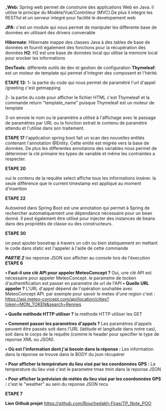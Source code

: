 _**Web:**
Spring web permet de construire des applications Web en Java. il utilise
le principe du Modèle/Vue/Contrôleur (MVC).De plus il integre les RESTful et un serveur 
integré pour facilité le developement web

**JPA:** 
c'est un module qui nous permet de manipuler les differente base de données en utilisant 
des drivers convenable

**Hibernate**:
Hibernate mappe des classes Java à des tables de base de données et fournit également 
des fonctions pour la récupération des données
**H2**:
H2 est une base de données local qui utilise la memoire local pour srocker les informations 

**DevTools**: 
differente outils de dev et gestion de configuration
**Thymeleaf**:
est un moteur de template qui permet d'integrer des composent et l'hérité.

**ETAPE 13:**
1- la partie du code qui nous permet de paramétré l'url d'appel /greeting c'est getmapping

2- la partie du  code pour afficher le fichier HTML c'est Thymeleaf et la commande return "template_name"
puisque Thymeleaf est un moteur de template

3-on envoie le nom ou le paramètre a utilisé à l'affichage avec le passage de paramètres par URL
ou la fonction extrait le contenu de paramètre attendu et l'utilise dans son traitement.

**ETAPE 17**
l'application spring boot fait un scan des nouvelles entités contenant l'annotation @Entity.
Cette entité est migrée vers la base de données.
De plus les differentes annotaions des variables nous permet de déterminer la clé primaire
les types de variable et même les contraintes a respecter.

**ETAPE 20**

oui le contenu de la requête select affiche tous les informations insérer.
la seule différence que le current timestamp est appliqué au moment d'insertion

**ETAPE 22**

Autowired dans Spring Boot est une annotation qui permet à Spring de rechercher automatiquement une dépendance nécessaire pour un bean donné.
Il peut également être utilisé pour injecter des instances de beans dans des propriétés de classe ou des constructeurs.

**ETAPE 30**

on peut ajouter boostrap à travers un cdn ou bien statiquement en mettant le code dans static est l'appeler à l'aide de cette commande<link th:href = "@{/css/bootstrap.min (3).css}" rel="stylesheet">  


_**PARTIE 2**_
les reponse JSON son afficher au console lors de l'éxecution
**ETAPE 6**

**• Faut-il une clé API pour appeler MeteoConcept ?**
Oui, une clé API est nécessaire pour appeler MeteoConcept.
le parametre de tocken d'authentification est passer en parametre de url de l'API
**• Quelle URL appeler ?**
L'URL d'appel dépend de l'opération souhaitée avec MeteoConcept API.
par exemple pour savoir le meteo d'une region c'est :
https://api.meteo-concept.com/api/location/cities?token=MON_TOKEN&search=Rennes

**• Quelle méthode HTTP utiliser ?**
la methode HTTP utiliser les GET

**• Comment passer les paramètres d'appels ?**
Les paramètres d'appels peuvent être passés soit dans l'URL
(latitude et langitude dans notre cas), soit dans 
le corps de la requête (comme le header pour 
specifier le type de reponse XML ou JSON). 

**• Où est l'information dont j'ai besoin dans la réponse :**
Les information dans la réponse se trouve dans le BODY du json
récupérer

**• Pour afficher la température du lieu visé par les coordonnées GPS :**
La temperature du lieu visé c'est le parametre tmax tmin dans la reponse JSON

**• Pour afficher la prévision de météo du lieu visé par les coordonnées GPS :**
c'est le "weather" au sein du reponse JSON recu

**ETAPE 7**

**Lien Github projet**
https://github.com/Bouchedakh-Firas/TP_Note_POO





